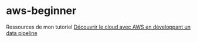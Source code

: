 # aws-beginner
Ressources de mon tutoriel [Découvrir le cloud avec AWS en développant un data pipeline](https://blog.engineering.publicissapient.fr/2021/04/29/decouvrir-le-cloud-avec-aws-en-developpant-un-data-pipeline-partie-1/)